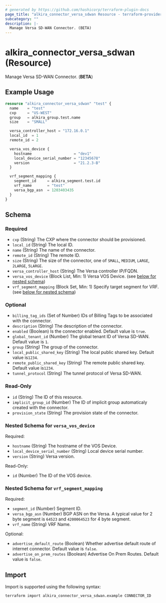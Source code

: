 ```yaml
---
# generated by https://github.com/hashicorp/terraform-plugin-docs
page_title: "alkira_connector_versa_sdwan Resource - terraform-provider-alkira"
subcategory: ""
description: |-
  Manage Versa SD-WAN Connector. (BETA)
---
```


# alkira_connector_versa_sdwan (Resource)

Manage Versa SD-WAN Connector. (**BETA**)

## Example Usage

```terraform
resource "alkira_connector_versa_sdwan" "test" {
  name    = "test"
  cxp     = "US-WEST"
  group   = alkira_group.test.name
  size    = "SMALL"

  versa_controller_host = "172.16.0.1"
  local_id  = 1
  remote_id = 2

  versa_vos_device {
    hostname                   = "dev1"
    local_device_serial_number = "12345678"
    version                    = "21.2.3-B"
  }

  vrf_segment_mapping {
    segment_id     = alkira_segment.test.id
    vrf_name       = "test"
    versa_bgp_asn  = 1203403435
  }
}
```

<!-- schema generated by tfplugindocs -->
## Schema

### Required

- `cxp` (String) The CXP where the connector should be provisioned.
- `local_id` (String) The local ID.
- `name` (String) The name of the connector.
- `remote_id` (String) The remote ID.
- `size` (String) The size of the connector, one of `SMALL`, `MEDIUM`, `LARGE`, `2LARGE`, `5LARGE`.
- `versa_controller_host` (String) The Versa controller IP/FQDN.
- `versa_vos_device` (Block List, Min: 1) Versa VOS Device. (see [below for nested schema](#nestedblock--versa_vos_device))
- `vrf_segment_mapping` (Block Set, Min: 1) Specify target segment for VRF. (see [below for nested schema](#nestedblock--vrf_segment_mapping))

### Optional

- `billing_tag_ids` (Set of Number) IDs of Billing Tags to be associated with the connector.
- `description` (String) The description of the connector.
- `enabled` (Boolean) Is the connector enabled. Default value is `true`.
- `global_tenant_id` (Number) The global tenant ID of Versa SD-WAN. Default value is `1`.
- `group` (String) The group of the connector.
- `local_public_shared_key` (String) The local public shared key. Default value is`1234`.
- `remote_public_shared_key` (String) The remote public shared key. Default value is`1234`.
- `tunnel_protocol` (String) The tunnel protocol of Versa SD-WAN.

### Read-Only

- `id` (String) The ID of this resource.
- `implicit_group_id` (Number) The ID of implicit group automaticaly created with the connector.
- `provision_state` (String) The provision state of the connector.

<a id="nestedblock--versa_vos_device"></a>
### Nested Schema for `versa_vos_device`

Required:

- `hostname` (String) The hostname of the VOS Device.
- `local_device_serial_number` (String) Local device serial number.
- `version` (String) Versa version.

Read-Only:

- `id` (Number) The ID of the VOS device.


<a id="nestedblock--vrf_segment_mapping"></a>
### Nested Schema for `vrf_segment_mapping`

Required:

- `segment_id` (Number) Segment ID.
- `versa_bgp_asn` (Number) BGP ASN on the Versa. A typical value for 2 byte segment is `64523` and `4200064523` for 4 byte segment.
- `vrf_name` (String) VRF Name.

Optional:

- `advertise_default_route` (Boolean) Whether advertise default route of internet connector. Default value is `false`.
- `advertise_on_prem_routes` (Boolean) Advertise On Prem Routes. Default value is `false`.

## Import

Import is supported using the following syntax:

```shell
terraform import alkira_connector_versa_sdwan.example CONNECTOR_ID
```
